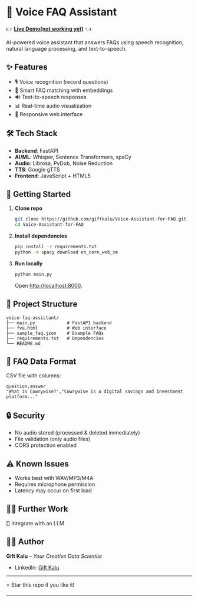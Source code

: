 # 🎤 Voice FAQ Assistant

👉 **[Live Demo(not working yet)](https://your-live-site-link.com)** 👈

AI-powered voice assistant that answers FAQs using speech recognition, natural language processing, and text-to-speech.

## ✨ Features

* 🎙️ Voice recognition (record questions)
* 🤖 Smart FAQ matching with embeddings
* 🔊 Text-to-speech responses
* 📊 Real-time audio visualization
* 📱 Responsive web interface

## 🛠️ Tech Stack

* **Backend**: FastAPI
* **AI/ML**: Whisper, Sentence Transformers, spaCy
* **Audio**: Librosa, PyDub, Noise Reduction
* **TTS**: Google gTTS
* **Frontend**: JavaScript + HTML5

## 🚀 Getting Started

1. **Clone repo**

   ```bash
   git clone https://github.com/giftkalu/Voice-Assistant-for-FAQ.git
   cd Voice-Assistant-for-FAQ
   ```

2. **Install dependencies**

   ```bash
   pip install -r requirements.txt
   python -m spacy download en_core_web_sm
   ```

3. **Run locally**

   ```bash
   python main.py
   ```

   Open [http://localhost:8000](http://localhost:8000).

## 📁 Project Structure

```
voice-faq-assistant/
├── main.py            # FastAPI backend
├── fva.html           # Web interface
├── sample_faq.json    # Example FAQs
├── requirements.txt   # Dependencies
└── README.md
```

## 📝 FAQ Data Format

CSV file with columns:

```csv
question,answer
"What is Cowrywise?","Cowrywise is a digital savings and investment platform..."
```

## 🔒 Security

* No audio stored (processed & deleted immediately)
* File validation (only audio files)
* CORS protection enabled

## ⚠️ Known Issues

* Works best with WAV/MP3/M4A
* Requires microphone permission
* Latency may occur on first load

## 👩‍💻 Further Work
[] Integrate with an LLM

## 👨‍💻 Author

**Gift Kalu** – *Your Creative Data Scientist*

* LinkedIn: [Gift Kalu](https://www.linkedin.com/in/gift-kalu)

---

⭐ Star this repo if you like it!

---
